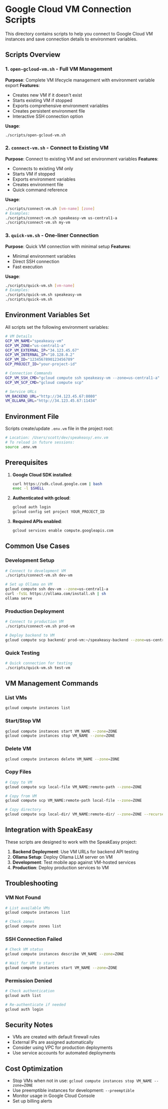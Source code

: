 # Google Cloud VM Connection Scripts

This directory contains scripts to help you connect to Google Cloud VM instances and save connection details to environment variables.

## Scripts Overview

### 1. `open-gcloud-vm.sh` - Full VM Management
**Purpose**: Complete VM lifecycle management with environment variable export
**Features**:
- Creates new VM if it doesn't exist
- Starts existing VM if stopped
- Exports comprehensive environment variables
- Creates persistent environment file
- Interactive SSH connection option

**Usage**:
```bash
./scripts/open-gcloud-vm.sh
```

### 2. `connect-vm.sh` - Connect to Existing VM
**Purpose**: Connect to existing VM and set environment variables
**Features**:
- Connects to existing VM only
- Starts VM if stopped
- Exports environment variables
- Creates environment file
- Quick command reference

**Usage**:
```bash
./scripts/connect-vm.sh [vm-name] [zone]
# Examples:
./scripts/connect-vm.sh speakeasy-vm us-central1-a
./scripts/connect-vm.sh my-vm
```

### 3. `quick-vm.sh` - One-liner Connection
**Purpose**: Quick VM connection with minimal setup
**Features**:
- Minimal environment variables
- Direct SSH connection
- Fast execution

**Usage**:
```bash
./scripts/quick-vm.sh [vm-name]
# Examples:
./scripts/quick-vm.sh speakeasy-vm
./scripts/quick-vm.sh
```

## Environment Variables Set

All scripts set the following environment variables:

```bash
# VM Details
GCP_VM_NAME="speakeasy-vm"
GCP_VM_ZONE="us-central1-a"
GCP_VM_EXTERNAL_IP="34.123.45.67"
GCP_VM_INTERNAL_IP="10.128.0.2"
GCP_VM_ID="1234567890123456789"
GCP_PROJECT_ID="your-project-id"

# Connection Commands
GCP_VM_SSH_CMD="gcloud compute ssh speakeasy-vm --zone=us-central1-a"
GCP_VM_SCP_CMD="gcloud compute scp"

# Service URLs
VM_BACKEND_URL="http://34.123.45.67:8080"
VM_OLLAMA_URL="http://34.123.45.67:11434"
```

## Environment File

Scripts create/update `.env.vm` file in the project root:
```bash
# Location: /Users/scott/dev/speakeasy/.env.vm
# To reload in future sessions:
source .env.vm
```

## Prerequisites

1. **Google Cloud SDK installed**:
   ```bash
   curl https://sdk.cloud.google.com | bash
   exec -l $SHELL
   ```

2. **Authenticated with gcloud**:
   ```bash
   gcloud auth login
   gcloud config set project YOUR_PROJECT_ID
   ```

3. **Required APIs enabled**:
   ```bash
   gcloud services enable compute.googleapis.com
   ```

## Common Use Cases

### Development Setup
```bash
# Connect to development VM
./scripts/connect-vm.sh dev-vm

# Set up Ollama on VM
gcloud compute ssh dev-vm --zone=us-central1-a
curl -fsSL https://ollama.com/install.sh | sh
ollama serve
```

### Production Deployment
```bash
# Connect to production VM
./scripts/connect-vm.sh prod-vm

# Deploy backend to VM
gcloud compute scp backend/ prod-vm:~/speakeasy-backend --zone=us-central1-a --recurse
```

### Quick Testing
```bash
# Quick connection for testing
./scripts/quick-vm.sh test-vm
```

## VM Management Commands

### List VMs
```bash
gcloud compute instances list
```

### Start/Stop VM
```bash
gcloud compute instances start VM_NAME --zone=ZONE
gcloud compute instances stop VM_NAME --zone=ZONE
```

### Delete VM
```bash
gcloud compute instances delete VM_NAME --zone=ZONE
```

### Copy Files
```bash
# Copy to VM
gcloud compute scp local-file VM_NAME:remote-path --zone=ZONE

# Copy from VM
gcloud compute scp VM_NAME:remote-path local-file --zone=ZONE

# Copy directory
gcloud compute scp local-dir/ VM_NAME:remote-dir/ --zone=ZONE --recurse
```

## Integration with SpeakEasy

These scripts are designed to work with the SpeakEasy project:

1. **Backend Deployment**: Use VM URLs for backend API testing
2. **Ollama Setup**: Deploy Ollama LLM server on VM
3. **Development**: Test mobile app against VM-hosted services
4. **Production**: Deploy production services to VM

## Troubleshooting

### VM Not Found
```bash
# List available VMs
gcloud compute instances list

# Check zones
gcloud compute zones list
```

### SSH Connection Failed
```bash
# Check VM status
gcloud compute instances describe VM_NAME --zone=ZONE

# Wait for VM to start
gcloud compute instances start VM_NAME --zone=ZONE
```

### Permission Denied
```bash
# Check authentication
gcloud auth list

# Re-authenticate if needed
gcloud auth login
```

## Security Notes

- VMs are created with default firewall rules
- External IPs are assigned automatically
- Consider using VPC for production deployments
- Use service accounts for automated deployments

## Cost Optimization

- Stop VMs when not in use: `gcloud compute instances stop VM_NAME --zone=ZONE`
- Use preemptible instances for development: `--preemptible`
- Monitor usage in Google Cloud Console
- Set up billing alerts
